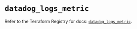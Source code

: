 # `datadog_logs_metric`

Refer to the Terraform Registry for docs: [`datadog_logs_metric`](https://registry.terraform.io/providers/datadog/datadog/3.41.0/docs/resources/logs_metric).
